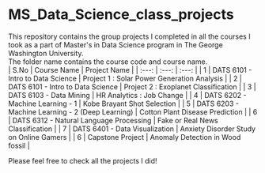 # MS_Data_Science_class_projects

This repository contains the group projects I completed in all the courses I took as a part of Master's in Data Science program in The George Washington University.  
The folder name contains the course code and course name.  
| S.No | Course Name    | Project Name    |
| :---: | :---: | :---: |
| 1 | DATS 6101 - Intro to Data Science | Project 1 : Solar Power Generation Analysis |
| 2 | DATS 6101 - Intro to Data Science | Project 2 : Exoplanet Classification |
| 3 | DATS 6103 - Data Mining | HR Analytics : Job Change |
| 4 | DATS 6202 - Machine Learning - 1 | Kobe Brayant Shot Selection |
| 5 | DATS 6203 - Machine Learning - 2 (Deep Learning) | Cotton Plant Disease Prediction |
| 6 | DATS 6312 - Natural Language Processing | Fake or Real News Classification |
| 7 | DATS 6401 - Data Visualization | Anxiety Disorder Study on Online Gamers |
| 6 | Capstone Project | Anomaly Detection in Wood fossil |

Please feel free to check all the projects I did!  
